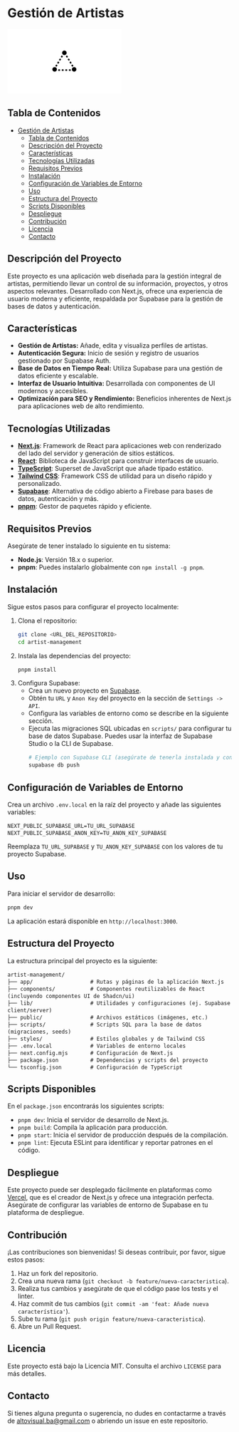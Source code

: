 # Gestión de Artistas

![Banner del Proyecto](public/placeholder-logo.png)

## Tabla de Contenidos

- [Gestión de Artistas](#gestión-de-artistas)
  - [Tabla de Contenidos](#tabla-de-contenidos)
  - [Descripción del Proyecto](#descripción-del-proyecto)
  - [Características](#características)
  - [Tecnologías Utilizadas](#tecnologías-utilizadas)
  - [Requisitos Previos](#requisitos-previos)
  - [Instalación](#instalación)
  - [Configuración de Variables de Entorno](#configuración-de-variables-de-entorno)
  - [Uso](#uso)
  - [Estructura del Proyecto](#estructura-del-proyecto)
  - [Scripts Disponibles](#scripts-disponibles)
  - [Despliegue](#despliegue)
  - [Contribución](#contribución)
  - [Licencia](#licencia)
  - [Contacto](#contacto)

## Descripción del Proyecto

Este proyecto es una aplicación web diseñada para la gestión integral de artistas, permitiendo llevar un control de su información, proyectos, y otros aspectos relevantes. Desarrollado con Next.js, ofrece una experiencia de usuario moderna y eficiente, respaldada por Supabase para la gestión de bases de datos y autenticación.

## Características

- **Gestión de Artistas:** Añade, edita y visualiza perfiles de artistas.
- **Autenticación Segura:** Inicio de sesión y registro de usuarios gestionado por Supabase Auth.
- **Base de Datos en Tiempo Real:** Utiliza Supabase para una gestión de datos eficiente y escalable.
- **Interfaz de Usuario Intuitiva:** Desarrollada con componentes de UI modernos y accesibles.
- **Optimización para SEO y Rendimiento:** Beneficios inherentes de Next.js para aplicaciones web de alto rendimiento.

## Tecnologías Utilizadas

- **[Next.js](https://nextjs.org/)**: Framework de React para aplicaciones web con renderizado del lado del servidor y generación de sitios estáticos.
- **[React](https://react.dev/)**: Biblioteca de JavaScript para construir interfaces de usuario.
- **[TypeScript](https://www.typescriptlang.org/)**: Superset de JavaScript que añade tipado estático.
- **[Tailwind CSS](https://tailwindcss.com/)**: Framework CSS de utilidad para un diseño rápido y personalizado.
- **[Supabase](https://supabase.com/)**: Alternativa de código abierto a Firebase para bases de datos, autenticación y más.
- **[pnpm](https://pnpm.io/)**: Gestor de paquetes rápido y eficiente.

## Requisitos Previos

Asegúrate de tener instalado lo siguiente en tu sistema:

- **Node.js**: Versión 18.x o superior.
- **pnpm**: Puedes instalarlo globalmente con `npm install -g pnpm`.

## Instalación

Sigue estos pasos para configurar el proyecto localmente:

1.  Clona el repositorio:
    ```bash
    git clone <URL_DEL_REPOSITORIO>
    cd artist-management
    ```
2.  Instala las dependencias del proyecto:
    ```bash
    pnpm install
    ```
3.  Configura Supabase:
    -   Crea un nuevo proyecto en [Supabase](https://supabase.com/).
    -   Obtén tu `URL` y `Anon Key` del proyecto en la sección de `Settings -> API`.
    -   Configura las variables de entorno como se describe en la siguiente sección.
    -   Ejecuta las migraciones SQL ubicadas en `scripts/` para configurar tu base de datos Supabase. Puedes usar la interfaz de Supabase Studio o la CLI de Supabase.
        ```bash
        # Ejemplo con Supabase CLI (asegúrate de tenerla instalada y configurada)
        supabase db push
        ```

## Configuración de Variables de Entorno

Crea un archivo `.env.local` en la raíz del proyecto y añade las siguientes variables:

```env
NEXT_PUBLIC_SUPABASE_URL=TU_URL_SUPABASE
NEXT_PUBLIC_SUPABASE_ANON_KEY=TU_ANON_KEY_SUPABASE
```

Reemplaza `TU_URL_SUPABASE` y `TU_ANON_KEY_SUPABASE` con los valores de tu proyecto Supabase.

## Uso

Para iniciar el servidor de desarrollo:

```bash
pnpm dev
```

La aplicación estará disponible en `http://localhost:3000`.

## Estructura del Proyecto

La estructura principal del proyecto es la siguiente:

```
artist-management/
├── app/                  # Rutas y páginas de la aplicación Next.js
├── components/           # Componentes reutilizables de React (incluyendo componentes UI de Shadcn/ui)
├── lib/                  # Utilidades y configuraciones (ej. Supabase client/server)
├── public/               # Archivos estáticos (imágenes, etc.)
├── scripts/              # Scripts SQL para la base de datos (migraciones, seeds)
├── styles/               # Estilos globales y de Tailwind CSS
├── .env.local            # Variables de entorno locales
├── next.config.mjs       # Configuración de Next.js
├── package.json          # Dependencias y scripts del proyecto
└── tsconfig.json         # Configuración de TypeScript
```

## Scripts Disponibles

En el `package.json` encontrarás los siguientes scripts:

-   `pnpm dev`: Inicia el servidor de desarrollo de Next.js.
-   `pnpm build`: Compila la aplicación para producción.
-   `pnpm start`: Inicia el servidor de producción después de la compilación.
-   `pnpm lint`: Ejecuta ESLint para identificar y reportar patrones en el código.

## Despliegue

Este proyecto puede ser desplegado fácilmente en plataformas como [Vercel](https://vercel.com/), que es el creador de Next.js y ofrece una integración perfecta. Asegúrate de configurar las variables de entorno de Supabase en tu plataforma de despliegue.

## Contribución

¡Las contribuciones son bienvenidas! Si deseas contribuir, por favor, sigue estos pasos:

1.  Haz un fork del repositorio.
2.  Crea una nueva rama (`git checkout -b feature/nueva-caracteristica`).
3.  Realiza tus cambios y asegúrate de que el código pase los tests y el linter.
4.  Haz commit de tus cambios (`git commit -am 'feat: Añade nueva característica'`).
5.  Sube tu rama (`git push origin feature/nueva-caracteristica`).
6.  Abre un Pull Request.

## Licencia

Este proyecto está bajo la Licencia MIT. Consulta el archivo `LICENSE` para más detalles.

## Contacto

Si tienes alguna pregunta o sugerencia, no dudes en contactarme a través de [altovisual.ba@gmail.com](mailto:altovisual.ba@gmail.com) o abriendo un issue en este repositorio.